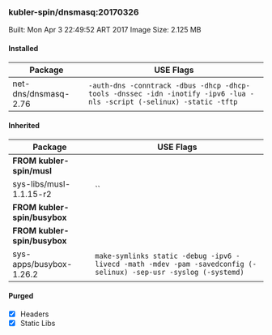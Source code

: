 ### kubler-spin/dnsmasq:20170326

Built: Mon Apr  3 22:49:52 ART 2017
Image Size: 2.125 MB

#### Installed
Package | USE Flags
--------|----------
net-dns/dnsmasq-2.76 | `-auth-dns -conntrack -dbus -dhcp -dhcp-tools -dnssec -idn -inotify -ipv6 -lua -nls -script (-selinux) -static -tftp`
#### Inherited
Package | USE Flags
--------|----------
**FROM kubler-spin/musl** |
sys-libs/musl-1.1.15-r2 | ``
**FROM kubler-spin/busybox** |
**FROM kubler-spin/busybox** |
sys-apps/busybox-1.26.2 | `make-symlinks static -debug -ipv6 -livecd -math -mdev -pam -savedconfig (-selinux) -sep-usr -syslog (-systemd)`
#### Purged
- [x] Headers
- [x] Static Libs
